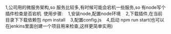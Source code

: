 1,公司用的微服务架构,so 服务比较多,有时候可能会宕机一些服务,so 有node写个插件检查是否宕机
  使用步骤:
    1,安装node,配置node环境
    2,下载插件,在当前目录下下载依赖包 npm install
    3,配置config.js
    4,启动 npm run start(也可以在jenkins里面创建一个项目用来检查,这样更简单实用)
